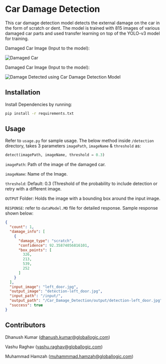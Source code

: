 # Car Damage Detection
This car damage detection model detects the external damage on the car in the form of scratch or dent. The model is trained with 815 images of various damaged car parts and used transfer learning on top of the YOLO-v3 model for training.
 
Damaged Car Image (Input to the model):

![Damaged Car](https://i.ibb.co/DCSLb1b/Image7.png=250x)

Damaged Car Image (Input to the model):

![Damage Detected using Car Damage Detection Model](https://i.ibb.co/Ld9f81z/Detection-Image7.png=250x)


## Installation

Install Dependencies by running:

```bash
pip install -r requirements.txt
```

## Usage

Refer to `usage.py` for sample usage.
The below method inside `/detection` directory, takes 3 parameters `imagePath`, `imageName` & `threshold` as:
```python
detect(imagePath, imageName, threshold = 0.3)
```
`imagePath`: Path of the image of the damaged car.

`imageName`: Name of the Image.

`threshold`: Default: 0.3 (Threshold of the probability to include detection or retry with a different image.

`OUTPUT` Folder: Holds the image with a bounding box around the input image.

`RESPONSE`: refer to `dataModel.MD` file for detailed response. Sample response shown below:
```json
{
  "count": 1,
  "damage_info": [
    {
      "damage_type": "scratch",
      "confidence": 92.35874056816101,
      "box_points": [
        326,
        213,
        539,
        252
      ]
    }
  ],
  "input_image": "left_door.jpg",
  "output_image": "detection-left_door.jpg",
  "input_path": "/input/",
  "output_path": "/Car_Damage_Detection/output/detection-left_door.jpg",
  "success": true
} 
```

## Contributors
Dhanush Kumar (dhanush.kumar@globallogic.com)

Vashu Raghav (vashu.raghav@globallogic.com)

Muhammad Hamzah (muhammmad.hamzah@globallogic.com)

